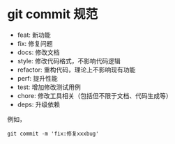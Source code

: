 # git commit 规范

+ feat: 新功能
+ fix: 修复问题
+ docs: 修改文档
+ style: 修改代码格式，不影响代码逻辑
+ refactor: 重构代码，理论上不影响现有功能
+ perf: 提升性能
+ test: 增加修改测试用例
+ chore: 修改工具相关（包括但不限于文档、代码生成等）
+ deps: 升级依赖

例如，
```
git commit -m 'fix:修复xxxbug'
```

